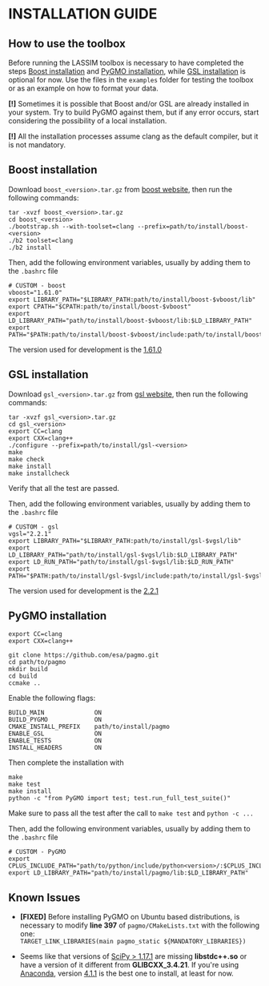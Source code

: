 INSTALLATION GUIDE
==================

How to use the toolbox
----------------------
Before running the LASSIM toolbox is necessary to have completed the steps [Boost installation](#boost-installation)
and [PyGMO installation](#pygmo-installation), while [GSL installation](#gsl-installation) is optional for now. 
Use the files in the `examples` folder for testing the toolbox or as an example on how to format your data.

**[!]** Sometimes it is possible that Boost and/or GSL are already installed in your system. Try to build 
PyGMO against them, but if any error occurs, start considering the possibility of a local installation.

**[!]** All the installation processes assume clang as the default compiler, but it is not mandatory.

Boost installation
------------------
Download `boost_<version>.tar.gz` from [boost website](http://www.boost.org), then run the following commands:
```
tar -xvzf boost_<version>.tar.gz
cd boost_<version>
./bootstrap.sh --with-toolset=clang --prefix=path/to/install/boost-<version>
./b2 toolset=clang
./b2 install
```

Then, add the following environment variables, usually by adding them to the `.bashrc` file
```
# CUSTOM - boost
vboost="1.61.0"
export LIBRARY_PATH="$LIBRARY_PATH:path/to/install/boost-$vboost/lib"
export CPATH="$CPATH:path/to/install/boost-$vboost"
export LD_LIBRARY_PATH="path/to/install/boost-$vboost/lib:$LD_LIBRARY_PATH"
export PATH="$PATH:path/to/install/boost-$vboost/include:path/to/install/boost-$vboost/lib"
```

The version used for development is the [1.61.0](https://sourceforge.net/projects/boost/files/boost/1.61.0/boost_1_61_0.tar.gz)

GSL installation
----------------
Download `gsl_<version>.tar.gz` from [gsl website](http://ftp.acc.umu.se/mirror/gnu.org/gnu/gsl/), then run the following commands:
```
tar -xvzf gsl_<version>.tar.gz
cd gsl_<version>
export CC=clang
export CXX=clang++
./configure --prefix=path/to/install/gsl-<version>
make
make check
make install
make installcheck
```
Verify that all the test are passed.

Then, add the following environment variables, usually by adding them to the `.bashrc` file
```
# CUSTOM - gsl
vgsl="2.2.1"
export LIBRARY_PATH="$LIBRARY_PATH:path/to/install/gsl-$vgsl/lib"
export LD_LIBRARY_PATH="path/to/install/gsl-$vgsl/lib:$LD_LIBRARY_PATH"
export LD_RUN_PATH="path/to/install/gsl-$vgsl/lib:$LD_RUN_PATH"
export PATH="$PATH:path/to/install/gsl-$vgsl/include:path/to/install/gsl-$vgsl/lib"
```

The version used for development is the [2.2.1](http://ftp.acc.umu.se/mirror/gnu.org/gnu/gsl/gsl-2.2.1.tar.gz)

PyGMO installation
------------------

```
export CC=clang
export CXX=clang++

git clone https://github.com/esa/pagmo.git
cd path/to/pagmo
mkdir build
cd build
ccmake ..
```
Enable the following flags:
```
BUILD_MAIN              ON
BUILD_PYGMO             ON
CMAKE_INSTALL_PREFIX    path/to/install/pagmo
ENABLE_GSL              ON
ENABLE_TESTS            ON
INSTALL_HEADERS         ON
```
Then complete the installation with
```
make
make test
make install
python -c "from PyGMO import test; test.run_full_test_suite()"
```
Make sure to pass all the test after the call to `make test` and `python -c ...`

Then, add the following environment variables, usually by adding them to the `.bashrc` file
```
# CUSTOM - PyGMO
export CPLUS_INCLUDE_PATH="path/to/python/include/python<version>/:$CPLUS_INCLUDE_PATH"
export LD_LIBRARY_PATH="path/to/install/pagmo/lib:$LD_LIBRARY_PATH"
```

Known Issues
------------
- **[FIXED]** Before installing PyGMO on Ubuntu based distributions, is necessary to modify **line 397** of 
`pagmo/CMakeLists.txt` with the following one:  
`TARGET_LINK_LIBRARIES(main pagmo_static ${MANDATORY_LIBRARIES})`

- Seems like that versions of [SciPy > 1.17.1](http://www.scipy.org/) are missing **libstdc++.so** or have a version of it
different from **GLIBCXX_3.4.21**. If you're using [Anaconda](https://anaconda.org/), version [4.1.1](https://repo.continuum.io/archive/index.html) is the best one to
install, at least for now.